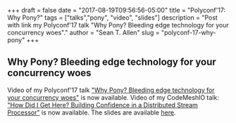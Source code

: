+++
draft = false
date = "2017-08-19T09:56:56-05:00"
title = "Polyconf'17: Why Pony?"
tags = ["talks","pony", "video", "slides"]
description = "Post with link my Polyconf'17 talk \"Why Pony? Bleeding edge technology for your concurrency woes\"."
author = "Sean T. Allen"
slug = "polyconf-17-why-pony"
+++

## Why Pony? Bleeding edge technology for your concurrency woes

Video of my Polyconf'17 talk ["Why Pony? Bleeding edge technology for your concurrency woes"](https://www.youtube.com/watch?v=0XFhTrtOGK4) is now available.
Video of my CodeMeshIO talk: ["How Did I Get Here? Building Confidence in a Distributed Stream Processor"](https://www.youtube.com/watch?v=6MsPDtpe2tg&index=3&list=PLWbHc_FXPo2hGJHXhpgqDU-P4BArpCdh6) is now available. The slides are available [here](https://speakerdeck.com/seantallen/why-pony).
